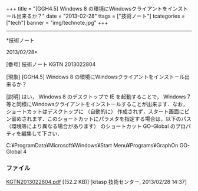 ﻿+++
title = "[GGH4.5] Windows 8 の環境にWindowsクライアントをインストール出来るか？"
date = "2013-02-28"
ttags = ["技術ノート"]
tcategories = ["tech"]
banner = "img/technote.jpg"
+++

-----------------------------------------------------------------------------------------------------------------------------

*技術ノート

2013/02/28*


[番号]
技術ノート KGTN 2013022804

[現象]
[GGH4.5] Windows 8 の環境にWindowsクライアントをインストール出来るか？

[説明]
はい， Windows 8 のデスクトップで IE を起動することで， Windows 7
等と同様にWindowsクライアントをインストールすることが出来ます．なお，ショートカットはデスクトップに
（自動的に）
作成されず，スタート画面にピン留めされます．このショートカットにパラメタを指定する場合は，以下のパス
（環境等により異なる場合があります） のショートカット GO-Global
のプロパティを編集して下さい．

C:¥ProgramData¥Microsoft¥Windows¥Start Menu¥Programs¥GraphOn GO-Global 4


### ファイル

 
 


[KGTN2013022804.pdf](http://techreport.kitasp.net/attachments/download/1242/KGTN2013022804.pdf)
 [(52.2 KB)] [kitasp 技術センター, 2013/02/28
14:37]


 


 

